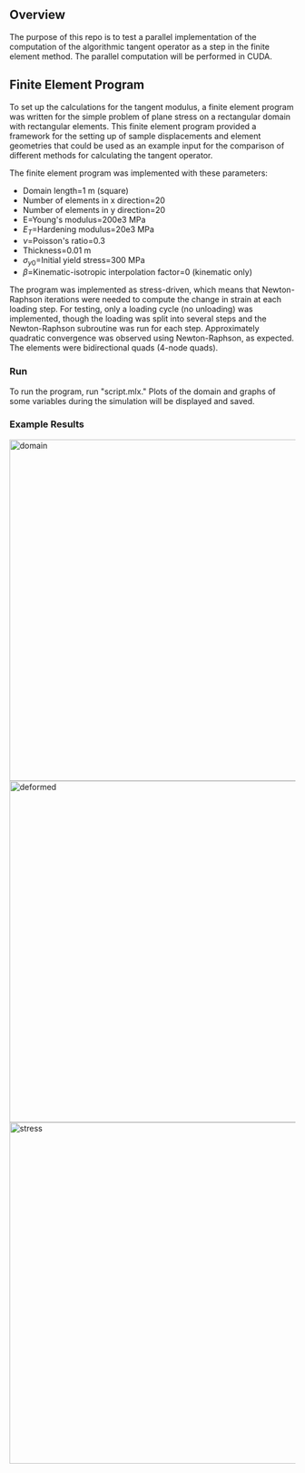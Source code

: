 ## Overview
The purpose of this repo is to test a parallel implementation of the computation of the algorithmic tangent operator as a step in the finite element method. The parallel computation will be performed in CUDA. 

## Finite Element Program

To set up the calculations for the tangent modulus, a finite element program was written for the simple problem of plane stress on a rectangular domain with rectangular elements. This finite element program provided a framework for the setting up of sample displacements and element geometries that could be used as an example input for the comparison of different methods for calculating the tangent operator. 

The finite element program was implemented with these parameters:
- Domain length=1 m (square)
- Number of elements in x direction=20
- Number of elements in y direction=20
- E=Young's modulus=200e3 MPa
- $E_T$=Hardening modulus=20e3 MPa
- $\nu$=Poisson's ratio=0.3
- Thickness=0.01 m
- $\sigma_{y0}$=Initial yield stress=300 MPa
- $\beta$=Kinematic-isotropic interpolation factor=0 (kinematic only)

The program was implemented as stress-driven, which means that Newton-Raphson iterations were needed to compute the change in strain at each loading step. For testing, only a loading cycle (no unloading) was implemented, though the loading was split into several steps and the Newton-Raphson subroutine was run for each step. Approximately quadratic convergence was observed using Newton-Raphson, as expected. The elements were bidirectional quads (4-node quads). 

### Run
To run the program, run "script.mlx." Plots of the domain and graphs of some variables during the simulation will be displayed and saved. 

### Example Results

<img src="https://github.com/user-attachments/assets/1c8d1131-62d1-4f96-8331-967d5a24bd7e" alt="domain" width="600"/>
<img src="https://github.com/user-attachments/assets/77491f9e-ef72-436a-9f16-771e65c8a59e" alt="deformed" width="600"/>
<img src="https://github.com/user-attachments/assets/b0fb0669-c2a5-4f94-b274-9ac805b9ef2f" alt="stress" width="600"/>
